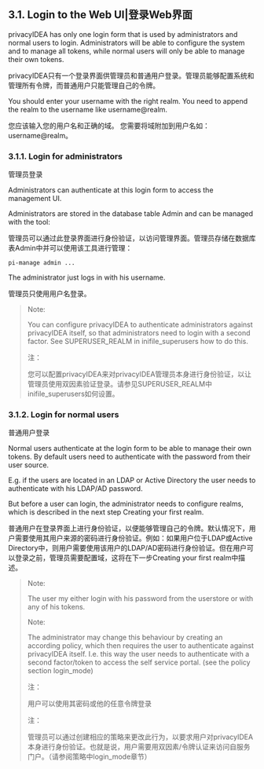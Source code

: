 ## 3.1. Login to the Web UI|登录Web界面

privacyIDEA has only one login form that is used by administrators and normal users to login. Administrators will be able to configure the system and to manage all tokens, while normal users will only be able to manage their own tokens.

privacyIDEA只有一个登录界面供管理员和普通用户登录。管理员能够配置系统和管理所有令牌，而普通用户只能管理自己的令牌。

You should enter your username with the right realm. You need to append the realm to the username like username@realm.

您应该输入您的用户名和正确的域。 您需要将域附加到用户名如：username@realm。

### 3.1.1. Login for administrators

管理员登录

Administrators can authenticate at this login form to access the management UI.

Administrators are stored in the database table Admin and can be managed with the tool:

管理员可以通过此登录界面进行身份验证，以访问管理界面。管理员存储在数据库表Admin中并可以使用该工具进行管理：

```
pi-manage admin ...
```
The administrator just logs in with his username.

管理员只使用用户名登录。

> Note:
> 
> You can configure privacyIDEA to authenticate administrators against privacyIDEA itself, so that administrators need to login with a second factor. See SUPERUSER_REALM in inifile_superusers how to do this.
> 
> 注：
> 
> 您可以配置privacyIDEA来对privacyIDEA管理员本身进行身份验证，以让管理员使用双因素验证登录。请参见SUPERUSER_REALM中inifile_superusers如何设置。

### 3.1.2. Login for normal users

普通用户登录

Normal users authenticate at the login form to be able to manage their own tokens. By default users need to authenticate with the password from their user source.

E.g. if the users are located in an LDAP or Active Directory the user needs to authenticate with his LDAP/AD password.

But before a user can login, the administrator needs to configure realms, which is described in the next step Creating your first realm.

普通用户在登录界面上进行身份验证，以便能够管理自己的令牌。默认情况下，用户需要使用其用户来源的密码进行身份验证。例如：如果用户位于LDAP或Active Directory中，则用户需要使用该用户的LDAP/AD密码进行身份验证。但在用户可以登录之前，管理员需要配置域，这将在下一步Creating your first realm中描述。

> Note:
> 
> The user my either login with his password from the userstore or with any of his tokens.
> 
> Note:
> 
> The administrator may change this behaviour by creating an according policy, which then requires the user to authenticate against privacyIDEA itself. I.e. this way the user needs to authenticate with a second factor/token to access the self service portal. (see the policy section login_mode)
> 
> 注：
> 
> 用户可以使用其密码或他的任意令牌登录
> 
> 注：
> 
> 管理员可以通过创建相应的策略来更改此行为，以要求用户对privacyIDEA本身进行身份验证。也就是说，用户需要用双因素/令牌认证来访问自服务门户。（请参阅策略中login_mode章节）